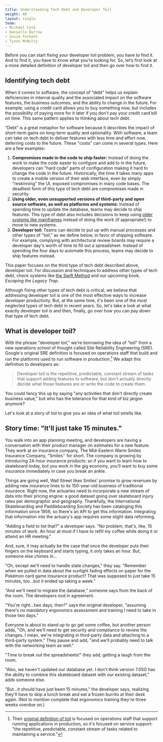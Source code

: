 ```yaml
---
title: Understanding Tech Debt and Developer Toil
weight: 40
layout: single
team:
- Michael Coté
- Danielle Burrow
- Susie Forbath
- Tyson McNulty
---
```


Before you can start fixing your developer toil problem, you have to find it. And to find it, you have to know what you’re looking for. So, let’s first look at a more detailed definition of developer toil and then go over how to find it.


## Identifying tech debt

When it comes to software, the concept of “debt” helps us explain deficiencies in internal quality and the associated impact on the software features, the business outcomes, and the ability to change in the future. For example, using a credit card allows you to buy something now, but includes the possibility of paying more for it later if you don't pay your credit card bill on time. This same pattern applies to thinking about tech debt. 

“Debt” is a great metaphor for software because it describes the impact of short-term gains on long-term quality and optionality. With software, a team can take on tech debt to deliver features with less time and effort now, deferring costs to the future. These "costs" can come in several types. Here are a few examples:



1. **Compromises made in the code to ship faster:** Instead of doing the work to make the code easier to configure and add to in the future, developers can "hard code" parts of configuration making it hard to change the code in the future. Historically, the time it takes many apps to create a mobile version of their web interface, even by simply "reskinning" the UI, exposed compromises in many code bases. The deadliest form of this type of tech debt are compromises made in security. 
2. **Using older, even unsupported versions of third-party and open source software, as well as platforms and systems:** Instead of spending time to update the database, teams may decide to ship features. This type of debt also includes decisions to keep using [older systems like mainframes](https://www.computerweekly.com/feature/Why-post-pandemic-reskilling-must-focus-on-mainframes) instead of doing the work (if appropriate!) to move to new systems.
3. **Developer toil:** Teams can decide to put up with manual processes and other types of "toil," as we define below, in favor of shipping software. For example, complying with architectural review boards may require a developer day's worth of time to fill out a spreadsheet. Instead of spending the four days to automate this process, teams may decide to ship features instead.

This paper focuses on the third type of tech debt described above, developer toil. For discussion and techniques to address other types of tech debt, check systems like [the Swift Method](https://tanzu.vmware.com/developer/practices/swift-method/?utm_source=cote&utm_medium=whitepaper&utm_content=devtoil&utm_campaign=devrel) and our upcoming book, _Escaping the Legacy Trap_.

Although fixing other types of tech debt is critical, we believe that addressing developer toil is one of the most effective ways to increase developer productivity. But, at the same time, it's been one of the most neglected types of tech debt in recent years. So, let's take a look at what exactly developer toil is and then, finally, go over how you can pay down that type of tech debt.


## What is developer toil?

With the phrase "developer toil," we're borrowing the idea of "toil" from a new operations school of thought called Site Reliability Engineering (SRE). Google's original SRE definition is focused on operations staff that build and run the platforms used to run software in production.[^4] We adapt this definition to developers as: 


> Developer toil is the repetitive, predictable, constant stream of tasks that support adding features to software, but don't actually directly decide what those features are or write the code to create them. 

You could fancy this up by saying "any activities that don't directly create business value," but who has the tolerance for that kind of biz jargon anymore?

Let's look at a story of toil to give you an idea of what toil smells like.


## Story time: "It'll just take 15 minutes."

You walk into an app planning meeting, and developers are having a conversation with their product manager on estimates for a new feature. They work at an insurance company, The Mid-Eastern Warm Smiles Insurance Company, "Smiles'' for short. The company is growing by introducing 24-hour insurance products: so if you want to learn how to skateboard today, but you work in the gig economy, you’ll want to buy some insurance immediately in case you break an ankle. 

Things are going well, Wall Street likes Smiles' promise to grow revenues by adding new insurance lines to its 150-year-old business of traditional insurance. Right now, the actuaries need to incorporate a new stream of data into their pricing engine: a good dataset going over skateboard injury rates per demographic and geography. Thankfully, the International Skateboarding and Paddleboarding Society has been cataloging this information since 1956, so there's an API to get this information. Integrating that information into the actuary's app requires some slight data reforming. 

"Adding a field to list that?" a developer says. "No problem, that's, like, 15 minutes of work. An hour at most if I have to refill my coffee while doing it or attend an HR meeting."

And, sure, it may actually be the case that once the developer puts their fingers on the keyboard and starts typing, it only takes an hour. But, someone else chimes in...

"Oh, except we'll need to handle state changes," they say. "Remember when we pulled in data about the sunlight fading effects on paper for the Pokémon card game insurance product? That was supposed to just take 15 minutes, too…but it ended up taking a week."

"And we'll need to migrate the database," someone says from the back of the room. The developers nod in agreement. 

"You're right…two days, then?" says the original developer, "assuming there's no mandatory ergonomics assessment and training I need to take in those two days."

Everyone is about to stand up to go get some coffee, but another person adds, "Oh, and we'll need to get security and compliance to review the changes. I mean, we're integrating in third-party data and attaching to a third-party system." They pause and add, "and we'll probably need to talk with the networking team as well."

"Time to break out the spreadsheets!" they add, getting a laugh from the room.

"Also, we haven't updated our database yet. I don't think version 7.05G has the ability to combine this skateboard dataset with our existing dataset," adds someone else.

"But...it should have just been 15 minutes," the developer says, realizing they'll have to skip a  lunch break and eat a frozen burrito at their desk again. (Not to mention complete that ergonomics training they're three weeks overdue on.)

[^4]:
     Their [original definition of toil](https://sre.google/workbook/eliminating-toil/) is focused on operations staff that support running applications in production, so it's focused on service support: "the repetitive, predictable, constant stream of tasks related to maintaining a service."